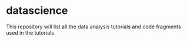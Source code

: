# datascience
This repository will list all the data analysis tutorials and code fragments used in the tutorials
